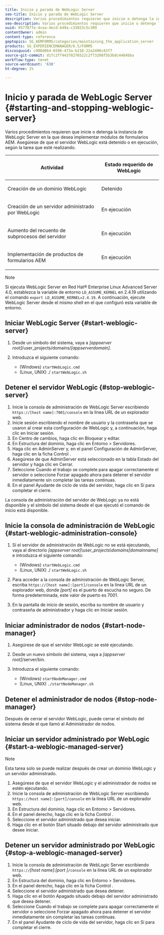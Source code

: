 ```yaml
---
title: Inicio y parada de WebLogic Server
seo-title: Inicio y parada de WebLogic Server
description: Varios procedimientos requieren que inicie o detenga la instancia de WebLogic Server en la que desea implementar módulos de formularios AEM. Este documento describe cómo iniciar y detener el servidor WebLogic.
seo-description: Varios procedimientos requieren que inicie o detenga la instancia de WebLogic Server en la que desea implementar módulos de formularios AEM. Este documento describe cómo iniciar y detener el servidor WebLogic.
uuid: 957787fe-4cea-4ecd-b49a-c33023c5c309
contentOwner: admin
content-type: reference
geptopics: SG_AEMFORMS/categories/maintaining_the_application_server
products: SG_EXPERIENCEMANAGER/6.5/FORMS
discoiquuid: c908d064-6596-473a-b218-22a2496c83f7
source-git-commit: d1fc2ff44378276522c2ff3208f5b3bdc4484bba
workflow-type: tm+mt
source-wordcount: '638'
ht-degree: 1%

---
```



# Inicio y parada de WebLogic Server {#starting-and-stopping-weblogic-server}

Varios procedimientos requieren que inicie o detenga la instancia de WebLogic Server en la que desea implementar módulos de formularios AEM. Asegúrese de que el servidor WebLogic está detenido o en ejecución, según la tarea que esté realizando.

<table>
 <thead>
  <tr>
   <th><p>Actividad</p></th>
   <th><p>Estado requerido de WebLogic</p></th>
  </tr>
 </thead>
 <tbody>
  <tr>
   <td><p>Creación de un dominio WebLogic</p></td>
   <td><p>Detenido</p></td>
  </tr>
  <tr>
   <td><p>Creación de un servidor administrado por WebLogic</p></td>
   <td><p>En ejecución</p></td>
  </tr>
  <tr>
   <td><p>Aumento del recuento de subprocesos del servidor</p></td>
   <td><p>En ejecución</p></td>
  </tr>
  <tr>
   <td><p>Implementación de productos de formularios AEM</p></td>
   <td><p>En ejecución</p></td>
  </tr>
 </tbody>
</table>

>[!NOTE]
>
>Si ejecuta WebLogic Server en Red Hat® Enterprise Linux Advanced Server 4.0, establezca la variable de entorno `LD_ASSUME_KERNEL` en 2.4.19 utilizando el comando `export LD_ASSUME_KERNEL=2.4.19`. A continuación, ejecute WebLogic Server desde el mismo shell en el que configuró esta variable de entorno.

## Iniciar WebLogic Server {#start-weblogic-server}

1. Desde un símbolo del sistema, vaya a *[appserver root]*/user_projects/domains/*[appserverdomain]*.
1. Introduzca el siguiente comando:

   * (Windows) `startWebLogic.cmd`
   * (Linux, UNIX) ./ `startWebLogic.sh`

## Detener el servidor WebLogic {#stop-weblogic-server}

1. Inicie la consola de administración de WebLogic Server escribiendo `https://[host name]:7001/console` en la línea URL de un explorador web.
1. Inicie sesión escribiendo el nombre de usuario y la contraseña que se usaron al crear esta configuración de WebLogic y, a continuación, haga clic en Iniciar sesión.
1. En Centro de cambios, haga clic en Bloquear y editar.
1. En Estructura del dominio, haga clic en Entorno > Servidores.
1. Haga clic en AdminServer y, en el panel Configuración de AdminServer, haga clic en la ficha Control .
1. Asegúrese de que AdminServer está seleccionado en la tabla Estado del servidor y haga clic en Cerrar.
1. Seleccione Cuando el trabajo se complete para apagar correctamente el servidor o seleccione Forzar apagado ahora para detener el servidor inmediatamente sin completar las tareas continuas.
1. En el panel Ayudante de ciclo de vida del servidor, haga clic en Sí para completar el cierre.

La consola de administración del servidor de WebLogic ya no está disponible y el símbolo del sistema desde el que ejecutó el comando de inicio está disponible.

## Inicie la consola de administración de WebLogic {#start-weblogic-administration-console}

1. Si el servidor de administración de WebLogic no se está ejecutando, vaya al directorio *[appserver root]\user_projects\domains\[domainname]* e introduzca el siguiente comando:

   * (Windows) `startWebLogic.cmd`
   * (Linux, UNIX) ./ `startWebLogic.sh`

1. Para acceder a la consola de administración de WebLogic Server, escriba `https://[host name]:[port]/console` en la línea URL de un explorador web, donde *[port]* es el puerto de escucha no seguro. De forma predeterminada, este valor de puerto es 7001.
1. En la pantalla de inicio de sesión, escriba su nombre de usuario y contraseña de administrador y haga clic en Iniciar sesión.

## Iniciar administrador de nodos {#start-node-manager}

1. Asegúrese de que el servidor WebLogic se esté ejecutando.
1. Desde un nuevo símbolo del sistema, vaya a *[appserver root]*/server/bin.
1. Introduzca el siguiente comando:

   * (Windows) `startNodeManager.cmd`
   * (Linux, UNIX) `./startNodeManager.sh`

## Detener el administrador de nodos {#stop-node-manager}

Después de cerrar el servidor WebLogic, puede cerrar el símbolo del sistema desde el que llamó al Administrador de nodos.

## Iniciar un servidor administrado por WebLogic {#start-a-weblogic-managed-server}

>[!NOTE]
>
>Esta tarea solo se puede realizar después de crear un dominio WebLogic y un servidor administrado.

1. Asegúrese de que el servidor WebLogic y el administrador de nodos se estén ejecutando.
1. Inicie la consola de administración de WebLogic Server escribiendo `https://host name]:[port]/console` en la línea URL de un explorador web.
1. En Estructura del dominio, haga clic en Entorno > Servidores.
1. En el panel derecho, haga clic en la ficha Control .
1. Seleccione el servidor administrado que desea iniciar.
1. Haga clic en el botón Start situado debajo del servidor administrado que desee iniciar.

## Detener un servidor administrado por WebLogic {#stop-a-weblogic-managed-server}

1. Inicie la consola de administración de WebLogic Server escribiendo `https://`*[host name]:[port ]*`/console` en la línea URL de un explorador web.
1. En Estructura del dominio, haga clic en Entorno > Servidores.
1. En el panel derecho, haga clic en la ficha Control .
1. Seleccione el servidor administrado que desea detener.
1. Haga clic en el botón Apagado situado debajo del servidor administrado que desea detener.
1. Seleccione Cuando el trabajo se complete para apagar correctamente el servidor o seleccione Forzar apagado ahora para detener el servidor inmediatamente sin completar las tareas continuas.
1. En el panel Ayudante de ciclo de vida del servidor, haga clic en Sí para completar el cierre.

